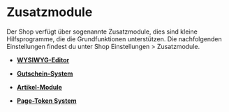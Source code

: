 # Zusatzmodule 

Der Shop verfügt über sogenannte Zusatzmodule, dies sind kleine Hilfsprogramme, die die Grundfunktionen unterstützen. Die nachfolgenden Einstellungen findest du unter Shop Einstellungen \> Zusatzmodule.

-   **[WYSIWYG-Editor](7_5a_WYSIWYG_Editor.md)**  

-   **[Gutschein-System](7_5b_Gutschein_System.md)**  

-   **[Artikel-Module](7_5c_Artikel_Module.md)**  

-   **[Page-Token System](7_5d_Page_Token_System.md)**  





